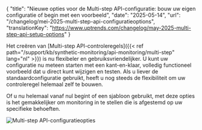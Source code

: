 {
  "title": "Nieuwe opties voor de Multi-step API-configuratie: bouw uw eigen configuratie of begin met een voorbeeld",
  "date": "2025-05-14",
  "url": "/changelog/mei-2025-multi-step-api-configuratieoptions",
  "translationKey": "https://www.uptrends.com/changelog/may-2025-multi-step-api-setup-options"
}

Het creëren van [Multi-step API-controleregels]({{< ref path="/support/kb/synthetic-monitoring/api-monitoring/multi-step" lang="nl" >}}) is nu flexibeler en gebruiksvriendelijker. U kunt uw configuratie nu meteen starten met een kant-en-klaar, volledig functioneel voorbeeld dat u direct kunt wijzigen en testen. Als u liever de standaardconfiguratie gebruikt, heeft u nog steeds de flexibiliteit om uw controleregel helemaal zelf te bouwen.

Of u nu helemaal vanaf nul begint of een sjabloon gebruikt, met deze opties is het gemakkelijker om monitoring in te stellen die is afgestemd op uw specifieke behoeften.

![Multi-step API-configuratieopties](/img/content/gif-msa-setup-options.gif)